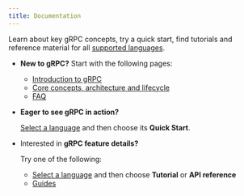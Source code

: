 ```yaml
---
title: Documentation
---
```


Learn about key gRPC concepts, try a quick start, find tutorials and reference
material for all [supported languages](languages).

<style>
  div > ul > li { padding-top: 1em !important; }
</style>

- **New to gRPC?** Start with the following pages:

  - [Introduction to gRPC](what-is-grpc/introduction)
  - [Core concepts, architecture and lifecycle](what-is-grpc/core-concepts)
  - [FAQ](/faq)

- **Eager to see gRPC in action?**

  [Select a language](languages) and then choose its **Quick Start**.

- Interested in **gRPC feature details?**

  Try one of the following:

  - [Select a language](languages) and then choose **Tutorial** or **API reference**
  - [Guides](guides)
